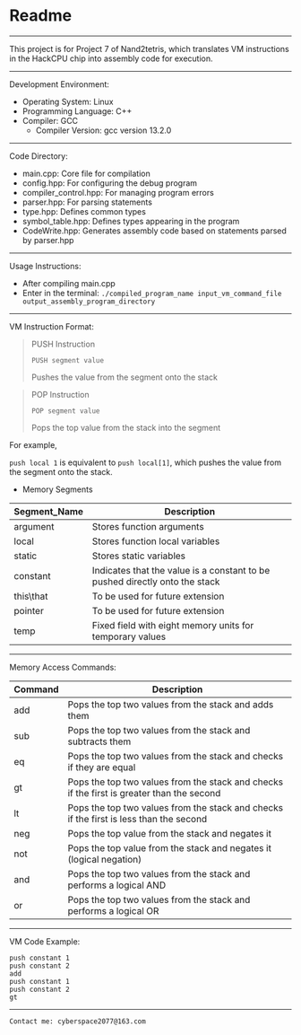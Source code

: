 # Readme

------

This project is for Project 7 of Nand2tetris, which translates VM instructions in the HackCPU chip into assembly code for execution.

------

Development Environment:

- Operating System: Linux
- Programming Language: C++
- Compiler: GCC
  - Compiler Version: gcc version 13.2.0

------

Code Directory:

- main.cpp: Core file for compilation
- config.hpp: For configuring the debug program
- compiler_control.hpp: For managing program errors
- parser.hpp: For parsing statements
- type.hpp: Defines common types
- symbol_table.hpp: Defines types appearing in the program
- CodeWrite.hpp: Generates assembly code based on statements parsed by parser.hpp

------

Usage Instructions:

- After compiling main.cpp
- Enter in the terminal: `./compiled_program_name input_vm_command_file output_assembly_program_directory`

------

VM Instruction Format:

> PUSH Instruction
>
> ```
> PUSH segment value
> ```
>
> Pushes the value from the segment onto the stack

> POP Instruction
>
> ```
> POP segment value
> ```
>
> Pops the top value from the stack into the segment

For example,

`push local 1` is equivalent to `push local[1]`, which pushes the value from the segment onto the stack.

- Memory Segments

| Segment_Name | Description                                                  |
| ------------ | ------------------------------------------------------------ |
| argument     | Stores function arguments                                    |
| local        | Stores function local variables                              |
| static       | Stores static variables                                      |
| constant     | Indicates that the value is a constant to be pushed directly onto the stack |
| this\that    | To be used for future extension                              |
| pointer      | To be used for future extension                              |
| temp         | Fixed field with eight memory units for temporary values     |

------

Memory Access Commands:

| Command | Description                                                  |
| ------- | ------------------------------------------------------------ |
| add     | Pops the top two values from the stack and adds them         |
| sub     | Pops the top two values from the stack and subtracts them    |
| eq      | Pops the top two values from the stack and checks if they are equal |
| gt      | Pops the top two values from the stack and checks if the first is greater than the second |
| lt      | Pops the top two values from the stack and checks if the first is less than the second |
| neg     | Pops the top value from the stack and negates it             |
| not     | Pops the top value from the stack and negates it (logical negation) |
| and     | Pops the top two values from the stack and performs a logical AND |
| or      | Pops the top two values from the stack and performs a logical OR |

------

VM Code Example:

```
push constant 1
push constant 2
add
push constant 1
push constant 2 
gt
```

---

```
Contact me: cyberspace2077@163.com
```